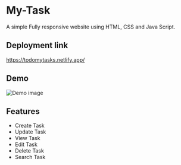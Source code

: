 
# My-Task 

A simple Fully responsive website using HTML, CSS and Java Script.



## Deployment link

https://todomytasks.netlify.app/

## Demo 

![Demo image](/repository/?raw=true "Demo")



## Features

- Create Task
- Update Task
- View Task 
- Edit Task 
- Delete Task
- Search Task


